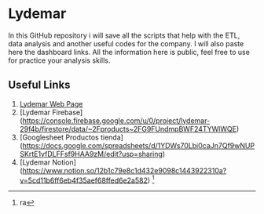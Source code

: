 # Lydemar
In this GitHub repository i will save all the scripts that help with the ETL, data analysis and another useful codes for the company.
I will also paste here the dashboard links.
All the information here is public, feel free to use for practice your analysis skills.

## Useful Links
1. [Lydemar Web Page]([url](https://lydemar.vercel.app/ventas/registro)) 
2. [Lydemar Firebase] (https://console.firebase.google.com/u/0/project/lydemar-29f4b/firestore/data/~2Fproducts~2FG9FUndmpBWF24TYWlWQE)
3. [Googlesheet Productos tienda] (https://docs.google.com/spreadsheets/d/1YDWs70Lbi0caJn7Qf9wNUPSKrtE1yfDLFFsf9HAA9zM/edit?usp=sharing)
4. [Lydemar Notion] (https://www.notion.so/12b1c79e8c1d432e9098c1443922310a?v=5cd11b6ff6eb4f35aef68ffed6e2a582) [^1]

[^1]: ra  


